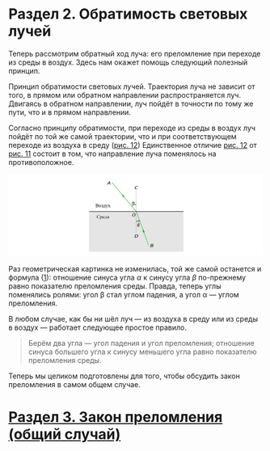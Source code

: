 # Раздел 2. Обратимость световых лучей
Теперь рассмотрим обратный ход луча: его преломление при переходе из среды в воздух. Здесь нам окажет помощь следующий полезный принцип.

Принцип обратимости световых лучей. Траектория луча не зависит от того, в прямом или обратном направлении распространяется луч. Двигаясь в обратном направлении, луч пойдёт в точности по тому же пути, что и в прямом направлении.

Согласно принципу обратимости, при переходе из среды в воздух луч пойдёт по той же самой траектории, что и при соответствующем переходе из воздуха в среду ([рис. 12](/image/Рисунок12.jpg)) Единственное отличие [рис. 12]() от [рис. 11](/image/Рисунок11.jpg) состоит в том, что направление луча поменялось на противоположное.

![ Преломление луча на границе «среда–воздух»](/image/Рисунок12.jpg)

Раз геометрическая картинка не изменилась, той же самой останется и формула ([1](/Преломление%20света/Закон%20преломления%20(частный%20случай).md)): отношение синуса угла $\alpha$ к синусу угла $\beta$ по-прежнему равно показателю преломления среды. Правда, теперь углы поменялись ролями: угол β стал углом падения, а угол α — углом преломления.

В любом случае, как бы ни шёл луч — из воздуха в среду или из среды в воздух — работает следующее простое правило.
> Берём два угла — угол падения и угол преломления; отношение синуса большего угла к синусу меньшего угла равно показателю преломления среды.

Теперь мы целиком подготовлены для того, чтобы обсудить закон преломления в самом общем случае.
# [Раздел 3. Закон преломления (общий случай)]()
